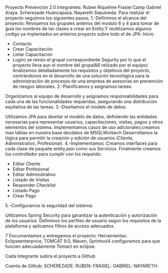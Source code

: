Proyecto Prevencion 2.0
Integrantes: 
Ruben Riquelme
Frasiel Camp
Gabriel Araya.
Scherezade Huancapaza.
Nayareth Sepulveda.
Para realizar el proyecto seguimos los siguientes pasos;
1.-Definimos el alcance del proyecto:
Revisamos los grupales anterios del modulo 6 y 4 para tomar de guia los nombres de las clases a crear en Entity.Y reutilizamos algunos codigo ya implentados en anterios proyecto sobre todo el de JPA:
Inicio
- Contacto
- Crear Capacitación
- Listar Capacitación
- Login( se reviso el grupal correspondiente Segurity por lo que el proyecto lleva aun el nombre del grupal&6 relizado por el equipo)
Analizamos detalladamente los requisitos y objetivos del proyecto, centrándonos en el desarrollo de una solución tecnológica para la administración de procesos de una empresa de asesorías en prevención de riesgos laborales.
2.-Planificamos y asignamos tareas:

Organizamos al equipo de desarrollo y asignamos responsabilidades para cada una de las funcionalidades requeridas, asegurando una distribución equitativa de las tareas.
3.-Diseñamos el modelo de datos:

Utilizamos JPA para diseñar el modelo de datos, definiendo las entidades necesarias para representar usuarios, capacitaciones, visitas, pagos y otros elementos del sistema.
   Implementamos casos de uso adicionales:creamos mas tablas en nuestra base decdatos de MSQLWorbech
   Desarrollamos la lógica para permitir la creación y edición de usuarios (Cliente, Administrativo, Profesional).
4.-Implementamos :Creamos interfaces para cada clase de paquete entity,asin como sus Servicios.
Finalmente creamos los controllador para cumplir con los requeido:
- Editar Cliente
- Editar Profesional
- Editar Administrativo
- Listado de Visitas
- Responder Checklist
- Listado Pago
- Crear Pago
   
5.-Configuramos la seguridad del sistema:

   Utilizamos Spring Security para garantizar la autenticación y autorización de los usuarios.
   Definimos los perfiles de usuario según los requisitos de la plataforma y aplicamos filtros de acceso adecuados.

7 Documentamos y entregamos el proyecto:
Herramientas: Eclipseenterprice, TOMCAT 9.0, Maven, Sprintool4 configuramos para que funcien adecuadamente Tomact en eclipse.

Cada Integrante subira el proyecto a Github

Cuenta de Github:
SCHEREZADE:
RUBEN:
FRASIEL:
GABRIEL:
NAYARETH:
